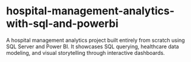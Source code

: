 # hospital-management-analytics-with-sql-and-powerbi
 A hospital management analytics project built entirely from scratch using SQL Server and Power BI. It showcases SQL querying, healthcare data modeling, and visual storytelling through interactive dashboards.
